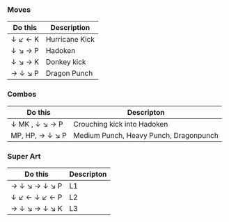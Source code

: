 
### Moves
| Do this | Description |
| ------- | ----------- |
|↓ ↙ ← K| Hurricane Kick |
|↓ ↘ → P| Hadoken |
|↓ ↘ → K| Donkey kick |
|→ ↓ ↘ P| Dragon Punch |

### Combos
| Do this | Descripton |
| ------- | ---------- |
|↓ MK , ↓ ↘ → P | Crouching kick into Hadoken |  
|MP, HP, → ↓ ↘ P | Medium Punch, Heavy Punch, Dragonpunch |   

### Super Art
| Do this | Descripton |
| ------- | ---------- |
| → ↓ ↘ → ↓ ↘ P| L1 |
| ↓ ↙ ← ↓ ↙ ← P | L2 |  
| → ↓ ↘ → ↓ ↘ K | L3 |

